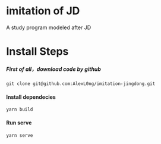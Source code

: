 # imitation of JD 
A study program modeled after JD

# Install Steps

##### First of all，download code by github 

```angular2html
git clone git@github.com:AlexL0ng/imitation-jingdong.git
```
#### Install dependecies

```angular2html
yarn build
```

#### Run serve

```angular2html
yarn serve
```
